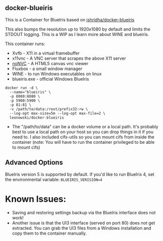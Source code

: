 ## docker-blueiris

This is a Container for BlueIris based on [jshridha/docker-blueiris](https://github.com/jshridha/docker-blueiris)

This also bumps the resolution up to 1920x1080 by default and limits the STDOUT logging.  This is a WIP as I learn more about WINE and blueiris.

This container runs:

* Xvfb - X11 in a virtual framebuffer
* x11vnc - A VNC server that scrapes the above X11 server
* [noNVC](https://kanaka.github.io/noVNC/) - A HTML5 canvas vnc viewer
* Fluxbox - a small window manager
* WINE - to run Windows executables on linux
* blueiris.exe - official Windows BlueIris

```
docker run -d \
  --name="blueiris" \
  -p 8080:8080 \
  -p 5900:5900 \
  -p 81:81 \
  -v /path/to/data:/root/prefix32:rw \
  --log-opt max-size=5m --log-opt max-file=2 \
  leonowski/docker-blueiris
  ```

* The "/path/to/data" can be a docker volume or a local path.  It's probably best to use a local path on your host so you can drop things in it if you need to.  I also included cifs-utils so you can mount cifs from inside the container (note:  You will have to run the container privileged to be able to mount cifs)

## Advanced Options

BlueIris version 5 is supported by default. If you'd like to run BlueIris 4, set the environmental variable:
```BLUEIRIS_VERISION=4```


# Known Issues:
* Saving and restoring settings backup via the BlueIris interface does not work!
* Another issue is that the UI3 interface (served on port 80) does not get extracted.  You can grab the UI3 files from a Windows installation and copy them to the container manually.
